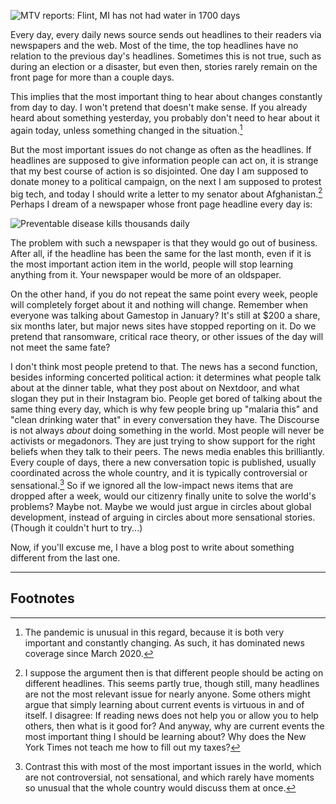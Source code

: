 ![MTV reports: Flint, MI has not had water in 1700 days](flint-water.png)

Every day, every daily news source sends out headlines to their readers via newspapers and the web. Most of the time, the top headlines have no relation to the previous day's headlines. Sometimes this is not true, such as during an election or a disaster, but even then, stories rarely remain on the front page for more than a couple days.

This implies that the most important thing to hear about changes constantly from day to day. I won't pretend that doesn't make sense. If you already heard about something yesterday, you probably don't need to hear about it again today, unless something changed in the situation.[^1]

But the most important issues do not change as often as the headlines. If headlines are supposed to give information people can act on, it is strange that my best course of action is so disjointed. One day I am supposed to donate money to a political campaign, on the next I am supposed to protest big tech, and today I should write a letter to my senator about Afghanistan.[^2] Perhaps I dream of a newspaper whose front page headline every day is:

![Preventable disease kills thousands daily](news-headline.png)

The problem with such a newspaper is that they would go out of business. After all, if the headline has been the same for the last month, even if it is the most important action item in the world, people will stop learning anything from it. Your newspaper would be more of an oldspaper.

On the other hand, if you do not repeat the same point every week, people will completely forget about it and nothing will change. Remember when everyone was talking about Gamestop in January? It's still at $200 a share, six months later, but major news sites have stopped reporting on it. Do we pretend that ransomware, critical race theory, or other issues of the day will not meet the same fate?

I don't think most people pretend to that. The news has a second function, besides informing concerted political action: it determines what people talk about at the dinner table, what they post about on Nextdoor, and what slogan they put in their Instagram bio. People get bored of talking about the same thing every day, which is why few people bring up "malaria this" and "clean drinking water that" in every conversation they have. The Discourse is not always *about* doing something in the world. Most people will never be activists or megadonors. They are just trying to show support for the right beliefs when they talk to their peers. The news media enables this brilliantly. Every couple of days, there a new conversation topic is published, usually coordinated across the whole country, and it is typically controversial or sensational.[^3] So if we ignored all the low-impact news items that are dropped after a week, would our citizenry finally unite to solve the world's problems? Maybe not. Maybe we would just argue in circles about global development, instead of arguing in circles about more sensational stories. (Though it couldn't hurt to try...)

Now, if you'll excuse me, I have a blog post to write about something different from the last one.

---

## Footnotes

[^1]: The pandemic is unusual in this regard, because it is both very important and constantly changing. As such, it has dominated news coverage since March 2020.

[^2]: I suppose the argument then is that different people should be acting on different headlines. This seems partly true, though still, many headlines are not the most relevant issue for nearly anyone. Some others might argue that simply learning about current events is virtuous in and of itself. I disagree: If reading news does not help you or allow you to help others, then what is it good for? And anyway, why are current events the most important thing I should be learning about? Why does the New York Times not teach me how to fill out my taxes?

[^3]: Contrast this with most of the most important issues in the world, which are not controversial, not sensational, and which rarely have moments so unusual that the whole country would discuss them at once.